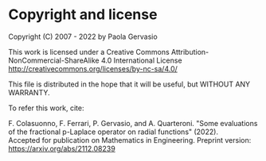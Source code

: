 # Copyright and license

Copyright (C) 2007 - 2022  by Paola Gervasio

This work is licensed under a Creative Commons 
Attribution-NonCommercial-ShareAlike 4.0 International License
http://creativecommons.org/licenses/by-nc-sa/4.0/
 
This file is distributed in the hope that it will be useful,
but WITHOUT ANY WARRANTY.

To refer this work,  cite:

F. Colasuonno, F. Ferrari, P. Gervasio, and A. Quarteroni.
"Some evaluations of the fractional p-Laplace operator on radial functions" (2022).  
Accepted for publication on Mathematics in Engineering.
Preprint version: https://arxiv.org/abs/2112.08239

